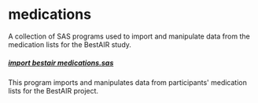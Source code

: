medications
============
A collection of SAS programs used to import and manipulate data from the medication lists for the BestAIR study.

##### [import bestair medications.sas](https://github.com/sleepepi/bestair-sas/blob/master/medications/import%20bestair%20medications.sas)  
This program imports and manipulates data from participants' medication lists for the BestAIR project.  
